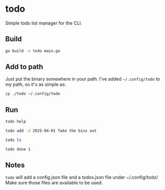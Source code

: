 # todo

Simple todo list manager for the CLI.

## Build

```sh
go build -o todo main.go
```

## Add to path

Just put the binary somewhere in your path.
I've added `~/.config/todo` to my path, so it's as simple as:

```sh
cp ./todo ~/.config/todo
```

## Run

```sh
todo help

todo add -d 2025-04-01 Take the bins out

todo ls

todo done 1
```

## Notes

`todo` will add a config.json file and a todos.json file under ~/.config/todo/
Make sure those files are available to be used.
